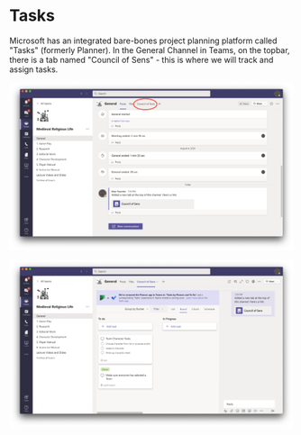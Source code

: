 # Tasks

Microsoft has an integrated bare-bones project planning platform called "Tasks" (formerly Planner). In the General Channel in Teams, on the topbar, there is a tab named "Council of Sens" - this is where we will track and assign tasks.&#x20;

![Look for the "Council of Sens" tab in the top right of the Teams Window. ](<../../.gitbook/assets/Screen Shot 2020-12-16 at 1.57.12 PM (1).png>)

![Tasks will look something like this (but with more tasks listed).](<../../.gitbook/assets/Screen Shot 2020-12-16 at 2.06.38 PM.png>)
